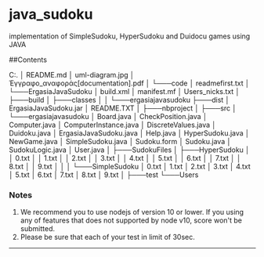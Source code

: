 # java_sudoku
implementation of SimpleSudoku, HyperSudoku and Duidocu games using JAVA 

##Contents

C:.
│   README.md
│   uml-diagram.jpg
│   Έγγραφο_αναφοράς[documentation].pdf
│
└───code
    │   readmefirst.txt
    │
    └───ErgasiaJavaSudoku
        │   build.xml
        │   manifest.mf
        │   Users_nicks.txt
        │
        ├───build
        │   ├───classes
        │   │   └───ergasiajavasudoku
        ├───dist
        │       ErgasiaJavaSudoku.jar
        │       README.TXT
        │
        ├───nbproject
        │
        ├───src
        │   └───ergasiajavasudoku
        │           Board.java
        │           CheckPosition.java
        │           Computer.java
        │           ComputerInstance.java
        │           DiscreteValues.java
        │           Duidoku.java
        │           ErgasiaJavaSudoku.java
        │           Help.java
        │           HyperSudoku.java
        │           NewGame.java
        │           SimpleSudoku.java
        │           Sudoku.form
        │           Sudoku.java
        │           SudokuLogic.java
        │           User.java
        │
        ├───SudokuFiles
        │   ├───HyperSudoku
        │   │       0.txt
        │   │       1.txt
        │   │       2.txt
        │   │       3.txt
        │   │       4.txt
        │   │       5.txt
        │   │       6.txt
        │   │       7.txt
        │   │       8.txt
        │   │       9.txt
        │   │
        │   └───SimpleSudoku
        │           0.txt
        │           1.txt
        │           2.txt
        │           3.txt
        │           4.txt
        │           5.txt
        │           6.txt
        │           7.txt
        │           8.txt
        │           9.txt
        │
        ├───test
        └───Users

### Notes
1. We recommend you to use nodejs of version 10 or lower. If you using any of features that does not supported by node v10, score won't be submitted.
2. Please be sure that each of your test in limit of 30sec.

---


